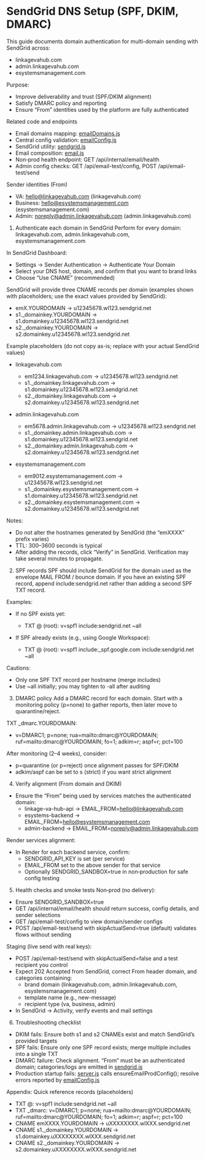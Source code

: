 # SendGrid DNS Setup (SPF, DKIM, DMARC)
This guide documents domain authentication for multi-domain sending with SendGrid across:
- linkagevahub.com
- admin.linkagevahub.com
- esystemsmanagement.com

Purpose:
- Improve deliverability and trust (SPF/DKIM alignment)
- Satisfy DMARC policy and reporting
- Ensure “From” identities used by the platform are fully authenticated

Related code and endpoints
- Email domains mapping: [emailDomains.js](../../backend/config/emailDomains.js)
- Central config validation: [emailConfig.js](../../backend/config/emailConfig.js)
- SendGrid utility: [sendgrid.js](../../backend/utils/sendgrid.js)
- Email composition: [email.js](../../backend/utils/email.js)
- Non‑prod health endpoint: GET /api/internal/email/health
- Admin config checks: GET /api/email-test/config, POST /api/email-test/send

Sender identities (From)
- VA: hello@linkagevahub.com (linkagevahub.com)
- Business: hello@esystemsmanagement.com (esystemsmanagement.com)
- Admin: noreply@admin.linkagevahub.com (admin.linkagevahub.com)

1) Authenticate each domain in SendGrid
Perform for every domain: linkagevahub.com, admin.linkagevahub.com, esystemsmanagement.com

In SendGrid Dashboard:
- Settings → Sender Authentication → Authenticate Your Domain
- Select your DNS host, domain, and confirm that you want to brand links
- Choose “Use CNAME” (recommended)

SendGrid will provide three CNAME records per domain (examples shown with placeholders; use the exact values provided by SendGrid):
- emX.YOURDOMAIN → u12345678.wl123.sendgrid.net
- s1._domainkey.YOURDOMAIN → s1.domainkey.u12345678.wl123.sendgrid.net
- s2._domainkey.YOURDOMAIN → s2.domainkey.u12345678.wl123.sendgrid.net

Example placeholders (do not copy as-is; replace with your actual SendGrid values)
- linkagevahub.com
  - em1234.linkagevahub.com → u12345678.wl123.sendgrid.net
  - s1._domainkey.linkagevahub.com → s1.domainkey.u12345678.wl123.sendgrid.net
  - s2._domainkey.linkagevahub.com → s2.domainkey.u12345678.wl123.sendgrid.net

- admin.linkagevahub.com
  - em5678.admin.linkagevahub.com → u12345678.wl123.sendgrid.net
  - s1._domainkey.admin.linkagevahub.com → s1.domainkey.u12345678.wl123.sendgrid.net
  - s2._domainkey.admin.linkagevahub.com → s2.domainkey.u12345678.wl123.sendgrid.net

- esystemsmanagement.com
  - em9012.esystemsmanagement.com → u12345678.wl123.sendgrid.net
  - s1._domainkey.esystemsmanagement.com → s1.domainkey.u12345678.wl123.sendgrid.net
  - s2._domainkey.esystemsmanagement.com → s2.domainkey.u12345678.wl123.sendgrid.net

Notes:
- Do not alter the hostnames generated by SendGrid (the “emXXXX” prefix varies)
- TTL: 300–3600 seconds is typical
- After adding the records, click “Verify” in SendGrid. Verification may take several minutes to propagate.

2) SPF records
SPF should include SendGrid for the domain used as the envelope MAIL FROM / bounce domain. If you have an existing SPF record, append include:sendgrid.net rather than adding a second SPF TXT record.

Examples:
- If no SPF exists yet:
  - TXT @ (root): v=spf1 include:sendgrid.net ~all

- If SPF already exists (e.g., using Google Workspace):
  - TXT @ (root): v=spf1 include:_spf.google.com include:sendgrid.net ~all

Cautions:
- Only one SPF TXT record per hostname (merge includes)
- Use ~all initially; you may tighten to -all after auditing

3) DMARC policy
Add a DMARC record for each domain. Start with a monitoring policy (p=none) to gather reports, then later move to quarantine/reject.

TXT _dmarc.YOURDOMAIN:
- v=DMARC1; p=none; rua=mailto:dmarc@YOURDOMAIN; ruf=mailto:dmarc@YOURDOMAIN; fo=1; adkim=r; aspf=r; pct=100

After monitoring (2–4 weeks), consider:
- p=quarantine (or p=reject) once alignment passes for SPF/DKIM
- adkim/aspf can be set to s (strict) if you want strict alignment

4) Verify alignment (From domain and DKIM)
- Ensure the “From” being used by services matches the authenticated domain:
  - linkage-va-hub-api → EMAIL_FROM=hello@linkagevahub.com
  - esystems-backend → EMAIL_FROM=hello@esystemsmanagement.com
  - admin-backend → EMAIL_FROM=noreply@admin.linkagevahub.com

Render services alignment:
- In Render for each backend service, confirm:
  - SENDGRID_API_KEY is set (per service)
  - EMAIL_FROM set to the above sender for that service
  - Optionally SENDGRID_SANDBOX=true in non‑production for safe config testing

5) Health checks and smoke tests
Non‑prod (no delivery):
- Ensure SENDGRID_SANDBOX=true
- GET /api/internal/email/health should return success, config details, and sender selections
- GET /api/email-test/config to view domain/sender configs
- POST /api/email-test/send with skipActualSend=true (default) validates flows without sending

Staging (live send with real keys):
- POST /api/email-test/send with skipActualSend=false and a test recipient you control
- Expect 202 Accepted from SendGrid, correct From header domain, and categories containing:
  - brand domain (linkagevahub.com, admin.linkagevahub.com, esystemsmanagement.com)
  - template name (e.g., new-message)
  - recipient type (va, business, admin)
- In SendGrid → Activity, verify events and mail settings

6) Troubleshooting checklist
- DKIM fails: Ensure both s1 and s2 CNAMEs exist and match SendGrid’s provided targets
- SPF fails: Ensure only one SPF record exists; merge multiple includes into a single TXT
- DMARC failure: Check alignment. “From” must be an authenticated domain; categories/logs are emitted in [sendgrid.js](../../backend/utils/sendgrid.js)
- Production startup fails: [server.js](../../backend/server.js) calls ensureEmailProdConfig(); resolve errors reported by [emailConfig.js](../../backend/config/emailConfig.js)

Appendix: Quick reference records (placeholders)
- TXT @: v=spf1 include:sendgrid.net ~all
- TXT _dmarc: v=DMARC1; p=none; rua=mailto:dmarc@YOURDOMAIN; ruf=mailto:dmarc@YOURDOMAIN; fo=1; adkim=r; aspf=r; pct=100
- CNAME emXXXX.YOURDOMAIN → uXXXXXXXX.wlXXX.sendgrid.net
- CNAME s1._domainkey.YOURDOMAIN → s1.domainkey.uXXXXXXXX.wlXXX.sendgrid.net
- CNAME s2._domainkey.YOURDOMAIN → s2.domainkey.uXXXXXXXX.wlXXX.sendgrid.net